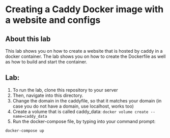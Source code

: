 # Creating a Caddy Docker image with a website and configs
## About this lab
This lab shows you on how to create a website that is hosted by caddy in a docker container.
The lab shows you on how to create the Dockerfile as well as how to build and start the container.

## Lab:
1. To run the lab, clone this repository to your server
2. Then, navigate into this directory.
3. Change the domain in the caddyfile, so that it matches your domain (in case you do not have a domain, use localhost, works too)
4. Create a volume that is called  caddy_data: `docker volume create --name=caddy_data`
5. Run the docker-compose file, by typing into your command prompt:
```
docker-compose up
```
